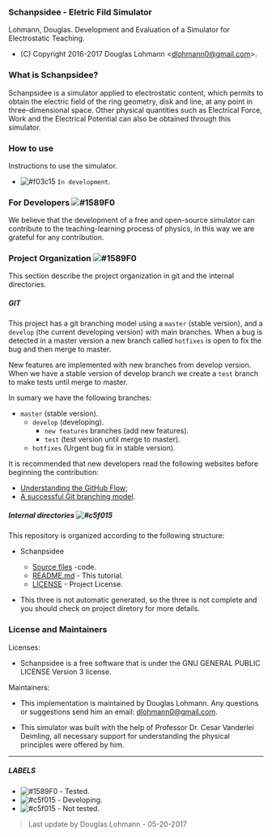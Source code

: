 ### Schanpsidee -  Eletric Fild Simulator
Lohmann, Douglas. Development and Evaluation of a Simulator for Electrostatic Teaching. 
- (C) Copyright 2016-2017 Douglas Lohmann <<dlohmann0@gmail.com>>.

### What is Schanpsidee?  

Schanpsidee is a simulator applied to electrostatic content, which permits to obtain the electric field of the ring geometry, disk and line, at any point in three-dimensional space. Other physical quantities such as Electrical Force, Work and the Electrical Potential can also be obtained through this simulator.

### How to use
Instructions to use the simulator.
 - ![#f03c15](https://placehold.it/15/f03c15/000000?text=+) `In development`.

### For Developers ![#1589F0](https://placehold.it/15/1589F0/000000?text=+)
We believe that the development of a free and open-source simulator can contribute to the teaching-learning process of physics, in this way we are grateful for any contribution.

### Project Organization ![#1589F0](https://placehold.it/15/1589F0/000000?text=+) 
This section describe the project organization in git and the internal directories. 

##### GIT 

This project has a git branching model using a `master` (stable version), and a `develop` (the current developing version) with main branches. When a bug is detected in a master version a new branch called `hotfixes` is open to fix the bug and then merge to master. 

New features are implemented with new branches from develop version. When we have a stable version of develop branch we create a `test` branch to make tests until merge to master.

In sumary we have the following branches:
* `master` (stable version).
    * `develop` (developing).
        * `new features` branches (add new features).
        * `test` (test version until merge to master).
    * `hotfixes` (Urgent bug fix in stable version).

It is recommended that new developers read the following websites before beginning the contribution:
* [Understanding the GitHub Flow](https://guides.github.com/introduction/flow/);
* [A successful Git branching model](http://nvie.com/posts/a-successful-git-branching-model/).

##### Internal directories ![#c5f015](https://placehold.it/15/f03c15/000000?text=+)

This repository is organized according to the following structure:

* Schanpsidee
    * [Source files]() -code.   
    * [README.md](./README.md) - This tutorial.
    * [LICENSE](./LICENSE) - Project License.

* This three is not automatic generated, so the three is not complete and you should check on project diretory for more details.

### License and Maintainers 
Licenses:
 - Schanpsidee is a free software that is under the GNU GENERAL PUBLIC LICENSE Version 3 license.
 
 Maintainers:
 - This implementation is maintained by Douglas Lohmann. Any questions or suggestions send him an email: <dlohmann0@gmail.com>.

 - This simulator was built with the help of Professor Dr. Cesar Vanderlei Deimling, all necessary support for understanding the physical principles were offered by him.

--------------------
##### LABELS
+ ![#1589F0](https://placehold.it/15/1589F0/000000?text=+) - Tested.
+ ![#c5f015](https://placehold.it/15/f03c15/000000?text=+) - Developing.
+ ![#c5f015](https://placehold.it/15/c5f015/000000?text=+) - Not tested.

> Last update by
Douglas Lohmann - 05-20-2017
